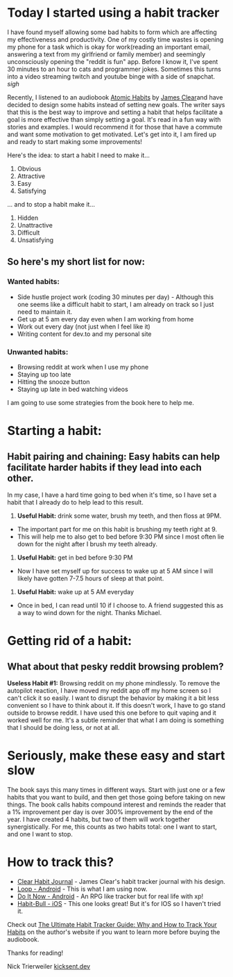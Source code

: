 # Today I started using a habit tracker
I have found myself allowing some bad habits to form which are affecting my effectiveness and productivity. One of my costly time wastes is opening my phone for a task which is okay for work(reading an important email, answering a text from my girlfriend or family member) and seemingly unconsciously opening the "reddit is fun" app. Before I know it, I've spent 30 minutes to an hour to cats and programmer jokes. Sometimes this turns into a video streaming twitch and youtube binge with a side of snapchat.  *sigh*

Recently, I listened to an audiobook [Atomic Habits](https://www.audible.com/pd/Atomic-Habits-Audiobook/1524779261) by [James Clear](https://jamesclear.com/habit-tracker)and have decided to design some habits instead of setting new goals. The writer says that this is the best way to improve and setting a habit that helps facilitate a goal is more effective than simply setting a goal. It's read in a fun way with stories and examples. I would recommend it for those that have a commute and want some motivation to get motivated. Let's get into it, I am fired up and ready to start making some improvements! 

Here's the idea: to start a habit I need to make it...
1. Obvious
1. Attractive
1. Easy 
1. Satisfying

... and to stop a habit make it...
1. Hidden
1. Unattractive
1. Difficult
1. Unsatisfying

## So here's my short list for now:

### Wanted habits:
- Side hustle project work (coding 30 minutes per day) -
Although this one seems like a difficult habit to start, I am already on track so I just need to maintain it.
- Get up at 5 am every day even when I am working from home 
- Work out every day (not just when I feel like it)
- Writing content for dev.to and my personal site

### Unwanted habits:
- Browsing reddit at work when I use my phone
- Staying up too late
- Hitting the snooze button
- Staying up late in bed watching videos

I am going to use some strategies from the book here to help me. 

# Starting a habit:
## Habit pairing and chaining: Easy habits can help facilitate harder habits if they lead into each other. 
In my case, I have a hard time going to bed when it's time, so I have set a habit that I already do to help lead to this result.

1. **Useful Habit:** drink some water, brush my teeth, and then floss at 9PM. 
  - The important part for me on this habit is brushing my teeth right at 9. 
  - This will help me to also get to bed before 9:30 PM since I most often lie down for the night after I brush my teeth already. 

1. **Useful Habit:** get in bed before 9:30 PM
  - Now I have set myself up for success to wake up at 5 AM since I will likely have gotten 7-7.5 hours of sleep at that point. 

1. **Useful Habit:** wake up at 5 AM everyday

  - Once in bed, I can read until 10 if I choose to. A friend suggested this as a way to wind down for the night. Thanks Michael.


# Getting rid of a habit:
## What about that pesky reddit browsing problem?
**Useless Habit #1:** Browsing reddit on my phone mindlessly. 
To remove the autopilot reaction, I have moved my reddit app off my home screen so I can't click it so easily. I want to disrupt the behavior by making it a bit less convenient so I have to think about it. 
If this doesn't work, I have to go stand outside to browse reddit. I have used this one before to quit vaping and it worked well for me. It's a subtle reminder that what I am doing is something that I should be doing less, or not at all.

# Seriously, make these easy and start slow
The book says this many times in different ways. Start with just one or a few habits that you want to build, and then get those going before taking on new things. The book calls habits compound interest and reminds the reader that a 1% improvement per day is over 300% improvement by the end of the year. I have created 4 habits, but two of them will work together synergistically. For me, this counts as two habits total: one I want to start, and one I want to stop. 

# How to track this?
- [Clear Habit Journal](https://www.baronfig.com/products/clear-habit-journal) - James Clear's habit tracker journal with his design. 
- [Loop - Android](https://play.google.com/store/apps/details?id=org.isoron.uhabits&hl=en_US) - This is what I am using now.
- [Do It Now - Android](https://play.google.com/store/apps/details?id=com.levor.liferpgtasks&hl=en_US) - An RPG like tracker but for real life with xp!
- [Habit-Bull - iOS](https://apps.apple.com/us/app/habit-bull-daily-goal-tracker/id1041482672) - This one looks great! But it's for IOS so I haven't tried it. 

Check out [The Ultimate Habit Tracker Guide: Why and How to Track Your Habits](https://jamesclear.com/habit-tracker) on the author's website if you want to learn more before buying the audiobook. 

Thanks for reading! 

Nick Trierweiler
[kicksent.dev](kicksent.dev)



